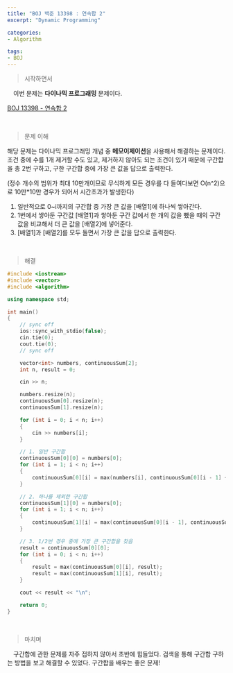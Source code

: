 ```yaml
---
title: "BOJ 백준 13398 : 연속합 2"
excerpt: "Dynamic Programming"

categories:
- Algorithm

tags:
- BOJ
---
```


> 시작하면서

　이번 문제는 **다이나믹 프로그래밍** 문제이다.

[BOJ 13398 - 연속합 2](https://www.acmicpc.net/problem/13398)    

​    

> 문제 이해

   해당 문제는 다이나믹 프로그래밍 개념 중 **메모이제이션**을 사용해서 해결하는 문제이다. 조건 중에 수를 1개 제거할 수도 있고, 제거하지 않아도 되는 조건이 있기 때문에 구간합을 총 2번 구하고, 구한 구간합 중에 가장 큰 값을 답으로 출력한다.

(정수 개수의 범위가 최대 10만개이므로 무식하게 모든 경우를 다 들여다보면 O(n^2)으로 10만*10만 경우가 되어서 시간초과가 발생한다)

1. 일반적으로 0~i까지의 구간합 중 가장 큰 값을 [배열1]에 하나씩 쌓아간다.
2. 1번에서 쌓아둔 구간값 [배열1]과 쌓아둔 구간 값에서 한 개의 값을 뺐을 때의 구간값을 비교해서 더 큰 값을 [배열2]에 넣어준다.
3. [배열1]과 [배열2]를 모두 돌면서 가장 큰 값을 답으로 출력한다.

​    

>해결

```c++
#include <iostream>
#include <vector>
#include <algorithm>

using namespace std;

int main()
{
	// sync off
	ios::sync_with_stdio(false);
	cin.tie(0);
	cout.tie(0);
	// sync off

	vector<int> numbers, continuousSum[2];
	int n, result = 0;

	cin >> n;

	numbers.resize(n);
	continuousSum[0].resize(n);
	continuousSum[1].resize(n);

	for (int i = 0; i < n; i++)
	{
		cin >> numbers[i];
	}

	// 1. 일반 구간합
	continuousSum[0][0] = numbers[0];
	for (int i = 1; i < n; i++)
	{
		continuousSum[0][i] = max(numbers[i], continuousSum[0][i - 1] + numbers[i]);
	}

	// 2. 하나를 제외한 구간합
	continuousSum[1][0] = numbers[0];
	for (int i = 1; i < n; i++)
	{
		continuousSum[1][i] = max(continuousSum[0][i - 1], continuousSum[1][i - 1] + numbers[i]);
	}

	// 3. 1/2번 경우 중에 가장 큰 구간합을 찾음
	result = continuousSum[0][0];
	for (int i = 0; i < n; i++)
	{
		result = max(continuousSum[0][i], result);
		result = max(continuousSum[1][i], result);
	}

	cout << result << "\n";

	return 0;
}
```

​    

> 마치며

　구간합에 관한 문제를 자주 접하지 않아서 초반에 힘들었다. 검색을 통해 구간합 구하는 방법을 보고 해결할 수 있었다. 구간합을 배우는 좋은 문제!
